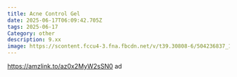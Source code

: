 ```yaml
---
title: Acne Control Gel
date: 2025-06-17T06:09:42.705Z
tags: 2025-06-17
Category: other
description: 9.xx
image: https://scontent.fccu4-3.fna.fbcdn.net/v/t39.30808-6/504236837_1868690993689340_6902142283217189736_n.jpg?stp=dst-jpg_p526x296_tt6&_nc_cat=104&ccb=1-7&_nc_sid=aa7b47&_nc_ohc=3pnIZvF0XbAQ7kNvwGrjNJL&_nc_oc=AdlDuVFYPYqTPyCL6Fg12Amyvtlo2mSZ1FQNxOIF_-FgQ4B8Pm8eq7_qZLBC61NYOpQ&_nc_zt=23&_nc_ht=scontent.fccu4-3.fna&_nc_gid=L_9QrdQ8La2qRfSbyGCIfQ&oh=00_AfOaDp9W3c6hagRLTd4fHJNXsvFH-X4keTYFGKFIW5bRfg&oe=6856C2A7
---
```

https://amzlink.to/az0x2MyW2sSN0 ad
